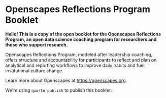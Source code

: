 # Openscapes Reflections Program Booklet

**Hello! This is a copy of the open booklet for the Openscapes Reflections Program, an open data science coaching program for researchers and those who support research.**

Openscapes Reflections Program, modeled after leadership coaching, offers structure and accountability for participants to reflect and plan on analytical and reporting workflows to improve daily habits and fuel institutional culture change.

Learn more about Openscapes at <https://openscapes.org>.

We're using `quarto publish` to publish this booklet.
